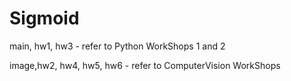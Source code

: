 # Sigmoid
main, hw1, hw3 - refer to Python WorkShops 1 and 2

image,hw2, hw4, hw5, hw6 - refer to ComputerVision WorkShops
